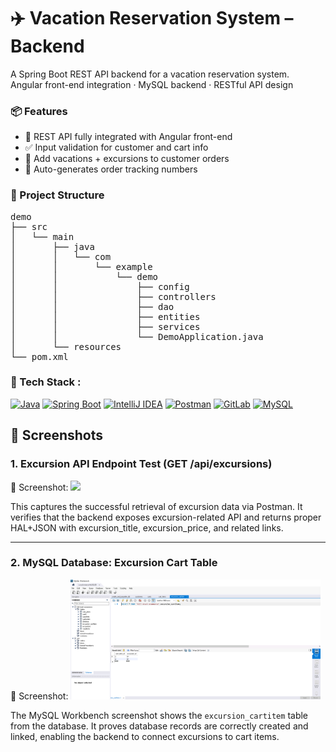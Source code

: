 <h1>✈️ Vacation Reservation System – Backend</h1>
<p><strong></strong> A Spring Boot REST API backend for a vacation reservation system.<br/>
Angular front-end integration · MySQL backend · RESTful API design</p>

<h3>📦 Features</h3>
<ul>
  <li>🔁 REST API fully integrated with Angular front-end</li>
  <li>✅ Input validation for customer and cart info</li>
  <li>🛒 Add vacations + excursions to customer orders</li>
  <li>🧾 Auto-generates order tracking numbers</li>
</ul>

<h3>🚧 Project Structure</h3>
<pre>
demo
├── src
│   └── main
│       ├── java
│       │   └── com
│       │       └── example
│       │           └── demo
│       │               ├── config
│       │               ├── controllers
│       │               ├── dao
│       │               ├── entities
│       │               ├── services
│       │               └── DemoApplication.java
│       └── resources
└── pom.xml
</pre>



<h3> 🧱 Tech Stack : </h3> 
<div align="left">
<a href="https://www.java.com" target="_blank"><img src="https://cdn.jsdelivr.net/gh/devicons/devicon/icons/java/java-original.svg" width="40" height="40" alt="Java"/></a>
<a href="https://spring.io/projects/spring-boot" target="_blank"><img src="https://cdn.jsdelivr.net/gh/devicons/devicon/icons/spring/spring-original.svg" width="40" height="40" alt="Spring Boot"/></a>
<a href="https://www.jetbrains.com/idea/" target="_blank"><img src="https://cdn.jsdelivr.net/gh/devicons/devicon/icons/intellij/intellij-original.svg" width="40" height="40" alt="IntelliJ IDEA"/></a>
<a href="https://www.postman.com/" target="_blank"><img src="https://www.vectorlogo.zone/logos/getpostman/getpostman-icon.svg" width="40" height="40" alt="Postman"/></a>
<a href="https://gitlab.com/" target="_blank"><img src="https://cdn.jsdelivr.net/gh/devicons/devicon/icons/gitlab/gitlab-original.svg" width="40" height="40" alt="GitLab"/></a>
<a href="https://www.mysql.com/" target="_blank">
  <img src="https://upload.wikimedia.org/wikipedia/en/d/dd/MySQL_logo.svg" width="40" height="40" alt="MySQL"/>
</a>

</div>



<h2>📸 Screenshots</h2>

<h3> 1. Excursion API Endpoint Test (GET /api/excursions)  </h3>
📄 Screenshot:  
<img src="images/api:excursion.png" width="400">

This captures the successful retrieval of excursion data via Postman. It verifies that the backend exposes excursion-related API and returns proper HAL+JSON with excursion_title, excursion_price, and related links.

---

 <h3> 2. MySQL Database: Excursion Cart Table  </h3>
📄 Screenshot:  
<img src="images/sql:data.png" width="400">

The MySQL Workbench screenshot shows the `excursion_cartitem` table from the database. It proves database records are correctly created and linked, enabling the backend to connect excursions to cart items.


